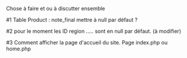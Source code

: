 Chose à faire et ou à discutter ensemble

#1 Table Product : note_final mettre à null par défaut ?

#2 pour le moment les ID region .....  sont en null par défaut. (à modifier)

#3 Comment afficher la page d'accueil du site. Page index.php ou home.php